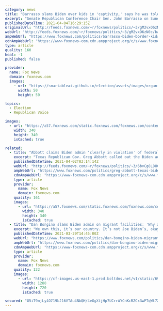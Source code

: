 ```yaml
---
category: news
title: "Barrasso slams Biden over kids in 'captivity,' says he was told to delete photos of border facilities"
excerpt: "Senate Republican Conference Chair Sen. John Barrasso on Sunday slammed the Biden administration over minors in \"captivity\" at the border being packed \"in like sardines\" as Republicans continue to hammer the president over what they say is a border crisis."
publishedDateTime: 2021-04-04T16:29:15Z
originalUrl: "http://feeds.foxnews.com/~r/foxnews/politics/~3/gM2vxO6zN0c/barrasso-biden-border-kids-in-captivity-delete-photos"
webUrl: "http://feeds.foxnews.com/~r/foxnews/politics/~3/gM2vxO6zN0c/barrasso-biden-border-kids-in-captivity-delete-photos"
ampWebUrl: "https://www.foxnews.com/politics/barrasso-biden-border-kids-in-captivity-delete-photos.amp"
cdnAmpWebUrl: "https://www-foxnews-com.cdn.ampproject.org/c/s/www.foxnews.com/politics/barrasso-biden-border-kids-in-captivity-delete-photos.amp"
type: article
quality: 160
heat: -1
published: false

provider:
  name: Fox News
  domain: foxnews.com
  images:
    - url: "https://smartableai.github.io/election/assets/images/organizations/foxnews.com-50x50.jpg"
      width: 50
      height: 50

topics:
  - Election
  - Republican Voice

images:
  - url: "https://a57.foxnews.com/static.foxnews.com/foxnews.com/content/uploads/2020/01/340/340/Screen-Shot-2020-01-15-at-11.36.03-AM.png?ve=1&tl=1"
    width: 340
    height: 340
    isCached: true

related:
  - title: "Abbott claims Biden admin 'clearly in violation' of federal law by overcrowding migrant facilities"
    excerpt: "Texas Republican Gov. Greg Abbott called out the Biden administration on \"Hannity\" Thursday over what Abbott described as \"outrageous\" conditions in migrant holding facilities near the southern border."
    publishedDateTime: 2021-04-02T03:14:14Z
    webUrl: "http://feeds.foxnews.com/~r/foxnews/politics/~3/6bvCg8L8H04/greg-abbott-texas-biden-violating-federal-law-migrant-shelters"
    ampWebUrl: "https://www.foxnews.com/politics/greg-abbott-texas-biden-violating-federal-law-migrant-shelters.amp"
    cdnAmpWebUrl: "https://www-foxnews-com.cdn.ampproject.org/c/s/www.foxnews.com/politics/greg-abbott-texas-biden-violating-federal-law-migrant-shelters.amp"
    type: article
    provider:
      name: Fox News
      domain: foxnews.com
    quality: 161
    images:
      - url: "https://a57.foxnews.com/static.foxnews.com/foxnews.com/content/uploads/2018/09/340/340/fox-news.jpg?ve=1&tl=1"
        width: 340
        height: 340
        isCached: true
  - title: "Dan Bongino slams Biden admin on migrant facilities: 'Why are you treating people like animals?'"
    excerpt: "We own this, it’s our country. It’s not Joe Biden’s, okay? It’s ours. Are we not entitled to see this? And think of the nonsense from that press person or whoever she was. She’s a government employee, which is scary. Your tax dollars are paying ..."
    publishedDateTime: 2021-03-29T14:45:00Z
    webUrl: "https://www.foxnews.com/politics/dan-bongino-biden-migrant-facilities-animals-border-immigration"
    ampWebUrl: "https://www.foxnews.com/politics/dan-bongino-biden-migrant-facilities-animals-border-immigration.amp"
    cdnAmpWebUrl: "https://www-foxnews-com.cdn.ampproject.org/c/s/www.foxnews.com/politics/dan-bongino-biden-migrant-facilities-animals-border-immigration.amp"
    type: article
    provider:
      name: Fox News
      domain: foxnews.com
    quality: 122
    images:
      - url: "https://cf-images.us-east-1.prod.boltdns.net/v1/static/694940094001/2d7ea957-13c3-4ecf-8e06-25e17ea64b56/f3dbbcb2-2930-4460-8550-a6f727e9c4d8/1280x720/match/image.jpg"
        width: 1280
        height: 720
        isCached: true

secured: "G5iT9mjLy4O719bJ16VTAu4NbQH/4eOgXtjHp7UCrrAYCnKcRZCx3wPTqWt7ZwXOLfCWYXz+7meJRI+LGtvOmL6GZKC6Bd98k8830IPln/cjejGT9VUH6arN4Kck8tUCz76vU86pG27a4BAz0MowheHp/BMy4GpwYjT65FIRbCmxS0nfeC8ZrkGqueAT22x6x97zFv10qKVvlvH4a6n6H2myr5MXmlVKIAHYTdjf0nKAda0eTuDeJAZFxeR5gZ6v64RT9uuevtmTxyKKp0sd3b5n0hn0mesdLbEN+IMSo/mxa1Z8w8IFdipVN0iCzIGOv+aey2iBVWlSbN46h0rQA3gezyfC6IRp7d4zYxN8ZH0=;vws8cqP82GKKhwlpeq8k/A=="
---
```


